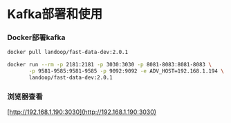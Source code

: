 # Kafka部署和使用


###  Docker部署kafka
```sh
docker pull landoop/fast-data-dev:2.0.1

docker run --rm -p 2181:2181 -p 3030:3030 -p 8081-8083:8081-8083 \
       -p 9581-9585:9581-9585 -p 9092:9092 -e ADV_HOST=192.168.1.194 \
       landoop/fast-data-dev:2.0.1
```

### 浏览器查看
[http://192.168.1.190:3030](http://192.168.1.190:3030)